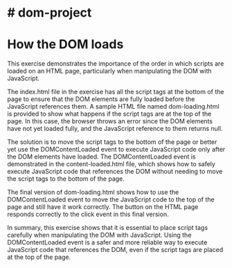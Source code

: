 # # dom-project

# How the DOM loads
This exercise demonstrates the importance of the order in which scripts are loaded on an HTML page, particularly when manipulating the DOM with JavaScript.

The index.html file in the exercise has all the script tags at the bottom of the page to ensure that the DOM elements are fully loaded before the JavaScript references them. A sample HTML file named dom-loading.html is provided to show what happens if the script tags are at the top of the page. In this case, the browser throws an error since the DOM elements have not yet loaded fully, and the JavaScript reference to them returns null.

The solution is to move the script tags to the bottom of the page or better yet use the DOMContentLoaded event to execute JavaScript code only after the DOM elements have loaded. The DOMContentLoaded event is demonstrated in the content-loaded.html file, which shows how to safely execute JavaScript code that references the DOM without needing to move the script tags to the bottom of the page.

The final version of dom-loading.html shows how to use the DOMContentLoaded event to move the JavaScript code to the top of the page and still have it work correctly. The button on the HTML page responds correctly to the click event in this final version.

In summary, this exercise shows that it is essential to place script tags carefully when manipulating the DOM with JavaScript. Using the DOMContentLoaded event is a safer and more reliable way to execute JavaScript code that references the DOM, even if the script tags are placed at the top of the page.
